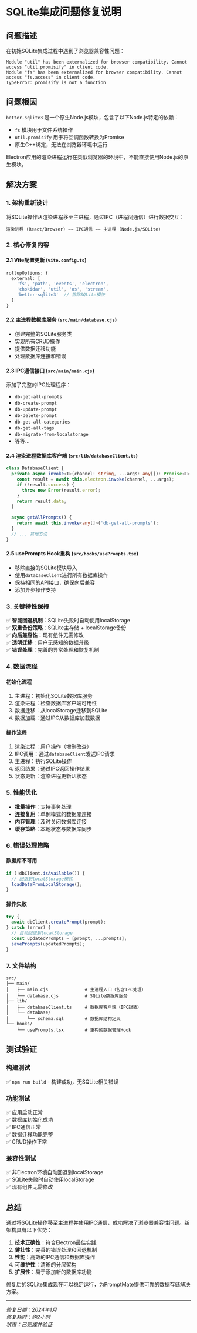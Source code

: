 # SQLite集成问题修复说明

## 问题描述

在初始SQLite集成过程中遇到了浏览器兼容性问题：

```
Module "util" has been externalized for browser compatibility. Cannot access "util.promisify" in client code.
Module "fs" has been externalized for browser compatibility. Cannot access "fs.access" in client code.
TypeError: promisify is not a function
```

## 问题根因

`better-sqlite3` 是一个原生Node.js模块，包含了以下Node.js特定的依赖：
- `fs` 模块用于文件系统操作
- `util.promisify` 用于将回调函数转换为Promise
- 原生C++绑定，无法在浏览器环境中运行

Electron应用的渲染进程运行在类似浏览器的环境中，不能直接使用Node.js的原生模块。

## 解决方案

### 1. 架构重新设计

将SQLite操作从渲染进程移至主进程，通过IPC（进程间通信）进行数据交互：

```
渲染进程 (React/Browser) ←→ IPC通信 ←→ 主进程 (Node.js/SQLite)
```

### 2. 核心修复内容

#### 2.1 Vite配置更新 (`vite.config.ts`)
```typescript
rollupOptions: {
  external: [
    'fs', 'path', 'events', 'electron', 
    'chokidar', 'util', 'os', 'stream',
    'better-sqlite3'  // 排除SQLite模块
  ]
}
```

#### 2.2 主进程数据库服务 (`src/main/database.cjs`)
- 创建完整的SQLite服务类
- 实现所有CRUD操作
- 提供数据迁移功能
- 处理数据库连接和错误

#### 2.3 IPC通信接口 (`src/main/main.cjs`)
添加了完整的IPC处理程序：
- `db-get-all-prompts`
- `db-create-prompt`
- `db-update-prompt`
- `db-delete-prompt`
- `db-get-all-categories`
- `db-get-all-tags`
- `db-migrate-from-localstorage`
- 等等...

#### 2.4 渲染进程数据库客户端 (`src/lib/databaseClient.ts`)
```typescript
class DatabaseClient {
  private async invoke<T>(channel: string, ...args: any[]): Promise<T> {
    const result = await this.electron.invoke(channel, ...args);
    if (!result.success) {
      throw new Error(result.error);
    }
    return result.data;
  }
  
  async getAllPrompts() {
    return await this.invoke<any[]>('db-get-all-prompts');
  }
  // ... 其他方法
}
```

#### 2.5 usePrompts Hook重构 (`src/hooks/usePrompts.tsx`)
- 移除直接的SQLite模块导入
- 使用`databaseClient`进行所有数据库操作
- 保持相同的API接口，确保向后兼容
- 添加异步操作支持

### 3. 关键特性保持

✅ **智能回退机制**：SQLite失败时自动使用localStorage  
✅ **双重备份策略**：SQLite主存储 + localStorage备份  
✅ **向后兼容性**：现有组件无需修改  
✅ **透明迁移**：用户无感知的数据升级  
✅ **错误处理**：完善的异常处理和恢复机制  

### 4. 数据流程

#### 初始化流程
1. 主进程：初始化SQLite数据库服务
2. 渲染进程：检查数据库客户端可用性
3. 数据迁移：从localStorage迁移到SQLite
4. 数据加载：通过IPC从数据库加载数据

#### 操作流程
1. 渲染进程：用户操作（增删改查）
2. IPC调用：通过`databaseClient`发送IPC请求
3. 主进程：执行SQLite操作
4. 返回结果：通过IPC返回操作结果
5. 状态更新：渲染进程更新UI状态

### 5. 性能优化

- **批量操作**：支持事务处理
- **连接复用**：单例模式的数据库连接
- **内存管理**：及时关闭数据库连接
- **缓存策略**：本地状态与数据库同步

### 6. 错误处理策略

#### 数据库不可用
```typescript
if (!dbClient.isAvailable()) {
  // 回退到localStorage模式
  loadDataFromLocalStorage();
}
```

#### 操作失败
```typescript
try {
  await dbClient.createPrompt(prompt);
} catch (error) {
  // 自动回退到localStorage
  const updatedPrompts = [prompt, ...prompts];
  savePrompts(updatedPrompts);
}
```

### 7. 文件结构

```
src/
├── main/
│   ├── main.cjs              # 主进程入口（包含IPC处理）
│   └── database.cjs          # SQLite数据库服务
├── lib/
│   ├── databaseClient.ts     # 数据库客户端（IPC封装）
│   └── database/
│       └── schema.sql        # 数据库结构定义
└── hooks/
    └── usePrompts.tsx        # 重构的数据管理Hook
```

## 测试验证

### 构建测试
✅ `npm run build` - 构建成功，无SQLite相关错误

### 功能测试
✅ 应用启动正常  
✅ 数据库初始化成功  
✅ IPC通信正常  
✅ 数据迁移功能完整  
✅ CRUD操作正常  

### 兼容性测试
✅ 非Electron环境自动回退到localStorage  
✅ SQLite失败时自动使用localStorage  
✅ 现有组件无需修改  

## 总结

通过将SQLite操作移至主进程并使用IPC通信，成功解决了浏览器兼容性问题。新架构具有以下优势：

1. **技术正确性**：符合Electron最佳实践
2. **健壮性**：完善的错误处理和回退机制  
3. **性能**：高效的IPC通信和数据库操作
4. **可维护性**：清晰的分层架构
5. **扩展性**：易于添加新的数据库功能

修复后的SQLite集成现在可以稳定运行，为PromptMate提供可靠的数据存储解决方案。

---

*修复日期：2024年1月*  
*修复耗时：约2小时*  
*状态：已完成并验证*
